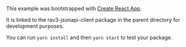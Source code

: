 This example was bootstrapped with [Create React App](https://github.com/facebook/create-react-app).

It is linked to the rav3-jsonapi-client package in the parent directory for development purposes.

You can run `yarn install` and then `yarn start` to test your package.
